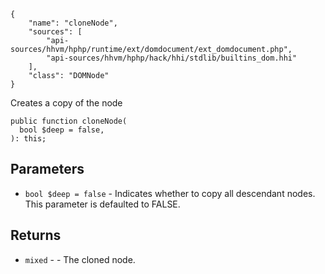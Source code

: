 ``` yamlmeta
{
    "name": "cloneNode",
    "sources": [
        "api-sources/hhvm/hphp/runtime/ext/domdocument/ext_domdocument.php",
        "api-sources/hhvm/hphp/hack/hhi/stdlib/builtins_dom.hhi"
    ],
    "class": "DOMNode"
}
```




Creates a copy of the node




``` Hack
public function cloneNode(
  bool $deep = false,
): this;
```




## Parameters




+ ` bool $deep = false ` - Indicates whether to copy all descendant nodes. This
  parameter is defaulted to FALSE.




## Returns




* ` mixed ` - - The cloned node.
<!-- HHAPIDOC -->
